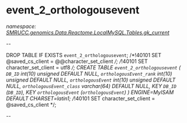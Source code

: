 ﻿# event_2_orthologousevent
_namespace: [SMRUCC.genomics.Data.Reactome.LocalMySQL.Tables.gk_current](./index.md)_

--
 
 DROP TABLE IF EXISTS `event_2_orthologousevent`;
 /*!40101 SET @saved_cs_client = @@character_set_client */;
 /*!40101 SET character_set_client = utf8 */;
 CREATE TABLE `event_2_orthologousevent` (
 `DB_ID` int(10) unsigned DEFAULT NULL,
 `orthologousEvent_rank` int(10) unsigned DEFAULT NULL,
 `orthologousEvent` int(10) unsigned DEFAULT NULL,
 `orthologousEvent_class` varchar(64) DEFAULT NULL,
 KEY `DB_ID` (`DB_ID`),
 KEY `orthologousEvent` (`orthologousEvent`)
 ) ENGINE=MyISAM DEFAULT CHARSET=latin1;
 /*!40101 SET character_set_client = @saved_cs_client */;
 
 --




